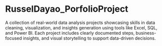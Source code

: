 # RusselDayao_PorfolioProject
A collection of real-world data analysis projects showcasing skills in data cleaning, visualization, and insights generation using tools like Excel, SQL, and Power BI. Each project includes clearly documented steps, business-focused insights, and visual storytelling to support data-driven decisions.
